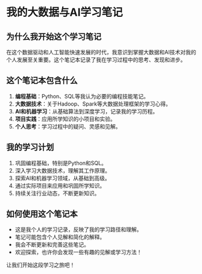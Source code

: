 # 我的大数据与AI学习笔记

## 为什么我开始这个学习笔记

在这个数据驱动和人工智能快速发展的时代，我意识到掌握大数据和AI技术对我的个人发展至关重要。这个笔记本记录了我在学习过程中的思考、发现和进步。

## 这个笔记本包含什么

1. **编程基础**：Python、SQL等我认为必要的编程技能笔记。
2. **大数据技术**：关于Hadoop、Spark等大数据处理框架的学习心得。
3. **AI和机器学习**：从基础算法到深度学习，记录我的学习历程。
4. **项目实践**：应用所学知识的小项目和实验。
5. **个人思考**：学习过程中的疑问、灵感和见解。

## 我的学习计划

1. 巩固编程基础，特别是Python和SQL。
2. 深入学习大数据技术，理解其工作原理。
3. 探索AI和机器学习领域，从基础到高级。
4. 通过实际项目来应用和巩固所学知识。
5. 持续关注行业动态，不断更新知识。

## 如何使用这个笔记本

- 这是我个人的学习记录，反映了我的学习路径和理解。
- 笔记可能包含个人见解和简化的解释。
- 我会不断更新和完善这些笔记。
- 欢迎探索，也许你会发现一些有趣的见解或学习方法！

让我们开始这段学习之旅吧！